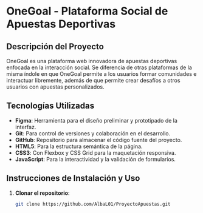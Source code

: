 # OneGoal - Plataforma Social de Apuestas Deportivas

## Descripción del Proyecto
OneGoal es una plataforma web innovadora de apuestas deportivas enfocada en la interacción social. Se diferencia de otras plataformas de la misma índole en que OneGoal permite a los usuarios formar comunidades e interactuar libremente, además de que permite crear desafíos a otros usuarios con apuestas personalizados.

## Tecnologías Utilizadas

- **Figma**: Herramienta para el diseño preliminar y prototipado de la interfaz.
- **Git**: Para control de versiones y colaboración en el desarrollo.
- **GitHub**: Repositorio para almacenar el código fuente del proyecto.
- **HTML5**: Para la estructura semántica de la página.
- **CSS3**: Con Flexbox y CSS Grid para la maquetación responsiva.
- **JavaScript**: Para la interactividad y la validación de formularios.

## Instrucciones de Instalación y Uso

1. **Clonar el repositorio**:
   ```bash
   git clone https://github.com/AlbaL01/ProyectoApuestas.git


